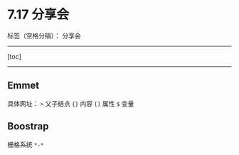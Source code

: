 ﻿# 7.17 分享会

标签（空格分隔）： 分享会

---

[toc]

---

## Emmet
具体网址：
```>``` 父子结点
```{}``` 内容
```[]``` 属性
```$``` 变量

## Boostrap
栅格系统 ```*-*```